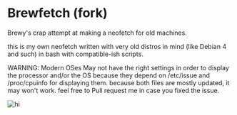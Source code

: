 # Brewfetch (fork)
Brewy's crap attempt at making a neofetch for old machines.

this is my own neofetch written with very old distros in mind (like Debian 4 and such) in bash with compatible-ish scripts. 

WARNING: Modern OSes May not have the right settings in order to display the processor and/or the OS because they depend on /etc/issue and /proc/cpuinfo for displaying them. because both files are mostly updated, it may won't work. feel free to Pull request me in case you fixed the issue.

![hi](https://media.discordapp.net/attachments/1289280325230268456/1320039216779886674/4SzIIWK8.jpg?ex=676825d2&is=6766d452&hm=ee962507f25d81422539778fe9cfafa8d354fa9111dfc0a1d514648c3929b293&)

